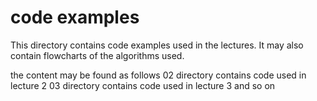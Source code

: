# code examples

This directory contains code examples used in the
lectures.  It may also contain flowcharts of the algorithms used.

the content may be found as follows
02 directory contains code used in lecture 2 
03 directory contains code used in lecture 3
and so on